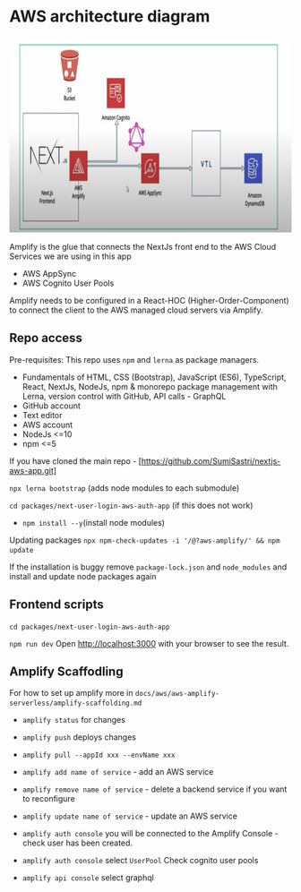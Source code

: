 # AWS architecture diagram

<img src="docs/assets/nextJs-auth-architecture.png" alt="NextJs and AWS Authorisation App Architecture Diagram" height="350"/>

Amplify is the glue that connects the NextJs front end to the AWS Cloud Services we are using in this app

- AWS AppSync
- AWS Cognito User Pools

Amplify needs to be configured in a React-HOC (Higher-Order-Component) to connect the client to the AWS managed cloud servers via Amplify.

## Repo access

Pre-requisites:
This repo uses `npm` and `lerna` as package managers.

- Fundamentals of HTML, CSS (Bootstrap), JavaScript (ES6), TypeScript, React, NextJs, NodeJs, npm & monorepo package management with Lerna, version control with GitHub, API calls - GraphQL
- GitHub account
- Text editor
- AWS account
- NodeJs <=10
- npm <=5

If you have cloned the main repo - [https://github.com/SumiSastri/nextjs-aws-app.git]

`npx lerna bootstrap` (adds node modules to each submodule)

`cd packages/next-user-login-aws-auth-app` (if this does not work)

- `npm install --y`(install node modules)

Updating packages `npx npm-check-updates -i '/@?aws-amplify/' && npm update`

If the installation is buggy remove `package-lock.json` and `node_modules` and install and update node packages again

## Frontend scripts

`cd packages/next-user-login-aws-auth-app`

`npm run dev` Open [http://localhost:3000](http://localhost:3000) with your browser to see the result.

## Amplify Scaffodling

For how to set up amplify more in `docs/aws/aws-amplify-serverless/amplify-scaffolding.md`

- `amplify status` for changes
- `amplify push` deploys changes
- `amplify pull --appId xxx --envName xxx`

- `amplify add name of service` - add an AWS service
- `amplify remove name of service` - delete a backend service if you want to reconfigure
- `amplify update name of service` - update an AWS service

- `amplify auth console` you will be connected to the Amplify Console - check user has been created.
- `amplify auth console` select `UserPool` Check cognito user pools
- `amplify api console` select graphql
